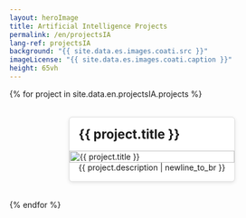 ```yaml
---
layout: heroImage
title: Artificial Intelligence Projects
permalink: /en/projectsIA
lang-ref: projectsIA
background: "{{ site.data.es.images.coati.src }}"
imageLicense: "{{ site.data.es.images.coati.caption }}"
height: 65vh
---
```

<style>
.projects-grid {
  display: flex;
  flex-direction: column;
  gap: 2rem;
}

.project-card {
  border: 1px solid #ddd;
  border-radius: 6px;
  overflow: hidden;
  background: #fff;
  max-width: 700px; /* ancho consistente */
  margin: auto;     /* centrado en pantalla */
  box-shadow: 0 2px 6px rgba(0,0,0,0.1);
}

.project-card img {
  display: block;
  width: 100%;
  height: auto;
}

.project-card h2 {
  margin: 1rem;
  font-size: 1.4rem;
}

.project-card .description {
  margin: 0 1rem 1rem 1rem;
  text-align: justify;
}
</style>

<div class="projects-grid">
  {% for project in site.data.en.projectsIA.projects %}
  <div class="project-card">
   <h2>{{ project.title }}</h2>
   <img src="{{ project.background }}" alt="{{ project.title }}">
    <p class="description">{{ project.description | newline_to_br }}</p>
  </div>
  {% endfor %}
</div>

